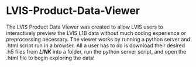 # LVIS-Product-Data-Viewer

The LVIS Product Data Viewer was created to allow LVIS users to interactively preview the LVIS L1B data without much coding experience or preprocessing necessary. The viewer works by running a python server and .html script run in a browser. All a user has to do is download their desired .h5 files from ***LINK*** into a folder, run the python server script, and open the .html file to begin exploring the data!
